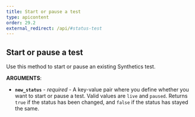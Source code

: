 ```yaml
---
title: Start or pause a test
type: apicontent
order: 29.2
external_redirect: /api/#status-test
---
```


## Start or pause a test

Use this method to start or pause an existing Synthetics test.

**ARGUMENTS**:

*   **`new_status`** - _required_ - A key-value pair where you define whether you want to start or pause a test. Valid values are `live` and `paused`. Returns `true` if the status has been changed, and `false` if the status has stayed the same.
